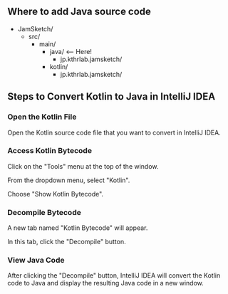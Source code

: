 ## Where to add Java source code

- JamSketch/
    - src/
        - main/
            - java/ <-- Here!
                - jp.kthrlab.jamsketch/
            - kotlin/
                - jp.kthrlab.jamsketch/

## Steps to Convert Kotlin to Java in IntelliJ IDEA
### Open the Kotlin File

Open the Kotlin source code file that you want to convert in IntelliJ IDEA.

### Access Kotlin Bytecode

Click on the "Tools" menu at the top of the window.

From the dropdown menu, select "Kotlin".

Choose "Show Kotlin Bytecode".

### Decompile Bytecode

A new tab named "Kotlin Bytecode" will appear.

In this tab, click the "Decompile" button.

### View Java Code

After clicking the "Decompile" button, IntelliJ IDEA will convert the Kotlin code to Java and display the resulting Java code in a new window.
